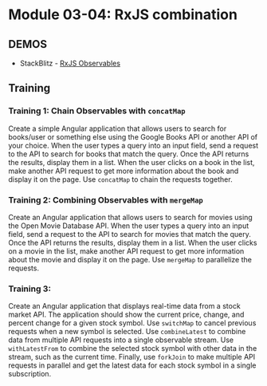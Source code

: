 # Module 03-04: RxJS combination 

## DEMOS

- StackBlitz - [RxJS Observables](https://stackblitz.com/edit/rxjs-observables)

## Training

### Training 1: Chain Observables with `concatMap`

Create a simple Angular application that allows users to search for books/user or something else using the Google Books API
or another API of your choice. When the user types a query into an input field, send a request to the API to search 
for books that match the query. Once the API returns the results, display them in a list. When the user clicks on a book in
the list, make another API request to get more information about the book and display it on the page. Use `concatMap`
to chain the requests together.


### Training 2: Combining Observables with `mergeMap`

Create an Angular application that allows users to search for movies using the Open Movie Database API. When the 
user types a query into an input field, send a request to the API to search for movies that match the query. 
Once the API returns the results, display them in a list. When the user clicks on a movie in the list, make another 
API request to get more information about the movie and display it on the page. Use `mergeMap` to parallelize the requests.

### Training 3: 

Create an Angular application that displays real-time data from a stock market API. The application should show 
the current price, change, and percent change for a given stock symbol. Use `switchMap` to cancel previous requests 
when a new symbol is selected. Use `combineLatest` to combine data from multiple API requests into a single observable stream. 
Use `withLatestFrom` to combine the selected stock symbol with other data in the stream, such as the current time. Finally, use `forkJoin` to make multiple API requests in parallel and get the latest data for each stock symbol in a single subscription.
